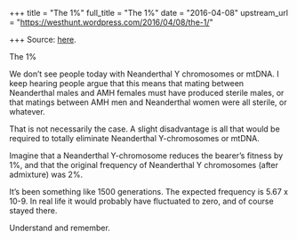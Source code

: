 +++
title = "The 1%"
full_title = "The 1%"
date = "2016-04-08"
upstream_url = "https://westhunt.wordpress.com/2016/04/08/the-1/"

+++
Source: [here](https://westhunt.wordpress.com/2016/04/08/the-1/).

The 1%

We don’t see people today with Neanderthal Y chromosomes or mtDNA. I
keep hearing people argue that this means that mating between
Neanderthal males and AMH females must have produced sterile males, or
that matings between AMH men and Neanderthal women were all sterile, or
whatever.

That is not necessarily the case. A slight disadvantage is all that
would be required to totally eliminate Neanderthal Y-chromosomes or
mtDNA.

Imagine that a Neanderthal Y-chromosome reduces the bearer’s fitness by
1%, and that the original frequency of Neanderthal Y chromosomes (after
admixture) was 2%.

It’s been something like 1500 generations. The expected frequency is
5.67 x 10-9. In real life it would probably have fluctuated to zero, and
of course stayed there.

Understand and remember.

